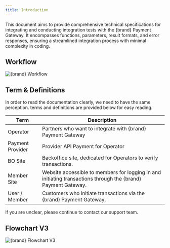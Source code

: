```yaml
---
title: Introduction
---
```


This document aims to provide comprehensive technical specifications for integrating and conducting integration tests with the {brand} Payment Gateway. It encompasses functions, parameters, result formats, and error responses, ensuring a streamlined integration process with minimal complexity in coding.

<x-guides />


## Workflow

![{brand} Workflow](/storage/workflow.jpg)


## Term & Definitions

In order to read the documentation clearly, we need to have the same perception. terms and definitions are provided below for easy reading.

| Term             | Description                                                                                                   |
| ---------------- | ------------------------------------------------------------------------------------------------------------- |
| Operator         | Partners who want to integrate with {brand} Payment Gateway                                                   |
| Payment Provider | Provider API Payment for Operator                                                                             |
| BO Site          | Backoffice site, dedicated for Operators to verify transactions.                                              |
| Member Site      | Website accessible to members for logging in and initiating transactions through the {brand} Payment Gateway. |
| User / Member    | Customers who initiate transactions via the {brand} Payment Gateway.                                          |

If you are unclear, please continue to contact our support team.

## Flowchart V3

![{brand} Flowchart V3](/storage/flowchart_v3.png)
